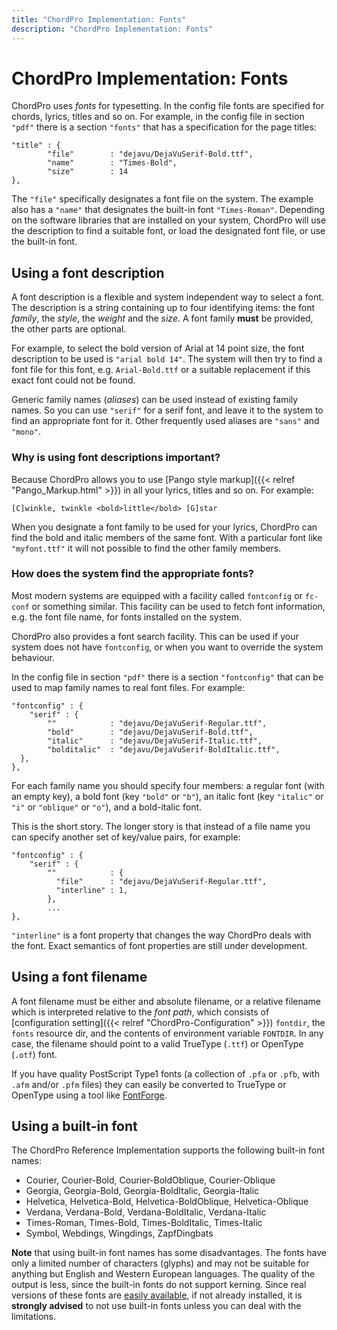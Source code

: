 ```yaml
---
title: "ChordPro Implementation: Fonts"
description: "ChordPro Implementation: Fonts"
---
```


# ChordPro Implementation: Fonts

ChordPro uses _fonts_ for typesetting. In the config file fonts are specified for  chords, lyrics, titles and so on. For example, in the config file in section `"pdf"` there is a section `"fonts"` that has a specification for the page titles:

    "title" : {
		    "file"        : "dejavu/DejaVuSerif-Bold.ttf",
		    "name"        : "Times-Bold",
		    "size"        : 14
    },

The `"file"` specifically designates a font file on the system.
The example also has a `"name"` that designates the built-in font `"Times-Roman"`. Depending on the software libraries that are installed on your system, ChordPro will use the description to find a suitable font, or load the designated font file, or use the built-in font.

## Using a font description

A font description is a flexible and system independent way to
select a font. The description is a string containing up to four identifying items: the font *family*, the *style*, the *weight* and the *size*. A font family
**must** be provided, the other parts are optional.

For example, to select the bold version of Arial at 14 point size, the
font description to be used is `"arial bold 14"`. The system will
then try to find a font file for this font, e.g. `Arial-Bold.ttf` or a
suitable replacement if this exact font could not be found.

Generic family names (*aliases*) can be used instead of existing family
names. So you can use `"serif"` for a serif font, and leave it to the
system to find an appropriate font for it. Other frequently used
aliases are `"sans"` and `"mono"`.

### Why is using font descriptions important?

Because ChordPro allows you to use [Pango style markup]({{< relref "Pango_Markup.html" >}}) in all your lyrics, titles and so on. For example:

    [C]winkle, twinkle <bold>little</bold> [G]star

When you designate a font family to be used for your lyrics, ChordPro can find the bold and italic members of the same font. With a particular font like `"myfont.ttf"` it will not possible to find the other family members.

### How does the system find the appropriate fonts?

Most modern systems are equipped with a facility called `fontconfig` or `fc-conf` or something similar. This facility can be used to fetch font information, e.g. the font file name, for fonts installed on the system.

ChordPro also provides a font search facility. This can be used if your system does not have `fontconfig`, or when you want to override the system behaviour.

In the config file in section `"pdf"` there is a section `"fontconfig"` that can be used to map family names to real font files. For example:

    "fontconfig" : {
	    "serif" : {
		    ""            : "dejavu/DejaVuSerif-Regular.ttf",
		    "bold"        : "dejavu/DejaVuSerif-Bold.ttf",
		    "italic"      : "dejavu/DejaVuSerif-Italic.ttf",
		    "bolditalic"  : "dejavu/DejaVuSerif-BoldItalic.ttf",
      },
    },

For each family name you should specify four members: a regular font (with an empty key), a bold font (key `"bold"` or `"b"`), an italic font (key `"italic"` or `"i"` or `"oblique"` or `"o"`), and a bold-italic font.

This is the short story. The longer story is that instead of a file name you can specify another set of key/value pairs, for example:

    "fontconfig" : {
	    "serif" : {
		    ""            : {
		      "file"      : "dejavu/DejaVuSerif-Regular.ttf",
		      "interline" : 1,
		    },
		    ...
    },

`"interline"` is a font property that changes the way ChordPro deals with the font. Exact semantics of font properties are still under development.

## Using a font filename

A font filename must be either and absolute filename, or a relative
filename which is interpreted relative to the _font path_, which
consists of [configuration setting]({{< relref "ChordPro-Configuration" >}})
`fontdir`, the `fonts` resource dir, and the contents of environment
variable `FONTDIR`. In any case, the filename should point to a valid
TrueType (`.ttf`) or OpenType (`.otf`) font.

If you have quality PostScript Type1 fonts (a collection of `.pfa` or `.pfb`, with `.afm` and/or `.pfm` files) they can easily be converted to TrueType or OpenType using a tool like [FontForge](https://fontforge.github.io/).

## Using a built-in font

The ChordPro Reference Implementation supports the following built-in
font names:

* Courier, Courier-Bold, Courier-BoldOblique, Courier-Oblique
* Georgia, Georgia-Bold, Georgia-BoldItalic, Georgia-Italic
* Helvetica, Helvetica-Bold, Helvetica-BoldOblique, Helvetica-Oblique
* Verdana, Verdana-Bold, Verdana-BoldItalic, Verdana-Italic
* Times-Roman, Times-Bold, Times-BoldItalic, Times-Italic 
* Symbol, Webdings, Wingdings, ZapfDingbats

**Note** that using built-in font names has some disadvantages. The
fonts have only a limited number of characters (glyphs) and may not be
suitable for anything but English and Western European languages. The
quality of the output is less, since the built-in fonts do not support
kerning. Since real versions of these fonts are [easily
available](http://mscorefonts2.sourceforge.net/), if not already
installed, it is **strongly advised** to not use built-in fonts unless
you can deal with the limitations.


